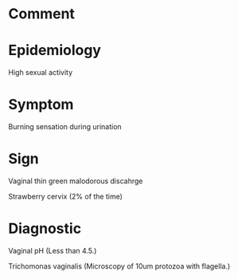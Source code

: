 # Comment

# Epidemiology

High sexual activity

# Symptom

Burning sensation during urination

# Sign

Vaginal thin green malodorous discahrge

Strawberry cervix
(2% of the time)

# Diagnostic

Vaginal pH
(Less than 4.5.)

Trichomonas vaginalis
(Microscopy of 10um protozoa with flagella.)
